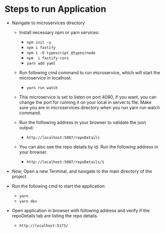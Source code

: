# Steps to run Application
* Navigate to microservices directory

  * Install necessary npm or yarn services:
    * ``npm init -y``
    * ``npm i fastify``
    * ``npm i -D typescript @types/node``
    * ``npm  i fastify-cors``
    * ``yarn add yaml``

  * Run following cmd command to run microservice, which will start the microservice in localhost:

    * ``yarn run watch``

  * This microservice is set to listen on port 4080, if you want, you can change the port for running it on your local in server.ts file. Make sure you are in microservices directory when you run yarn run watch command.

  * Run the folllowing address in your browser to validate the json output:
    * `http://localhost:5087/repoDetails`
  * You can also see the repo details by id. Run the following address in your browser.
    * `http://localhost:5087/repoDetails/1`

* Now, Open a new Terminal, and navigate to the main directory of the project.
* Run the following cmd to start the application:
  * `yarn`
  * `yarn dev`

* Open application in browser with following address and verify if the repoDetails tab are listing the repo details.
  * `http://localhost:5173/`
